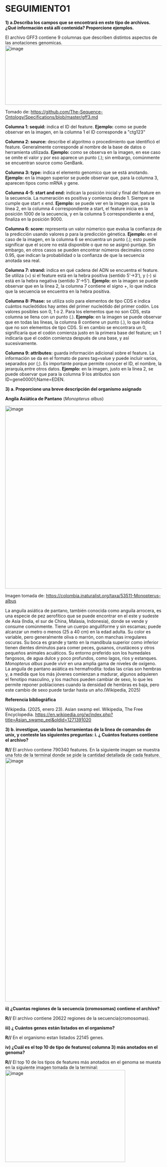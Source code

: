 # SEGUIMIENTO1

**1) a.Describa los campos que se encontrará en este tipo de archivos. ¿Qué información está allí contenida? Proporcione ejemplos.**

El archivo GFF3 contiene 9 columnas que describen distintos aspectos de las anotaciones genomicas.
<img width="910" height="191" alt="image" src="https://github.com/user-attachments/assets/b6ff13f4-15e8-4361-9ffa-d5261161e523" />

Tomado de: https://github.com/The-Sequence-Ontology/Specifications/blob/master/gff3.md


   **Columna 1: sequid:** indica el ID del feature.
   **Ejemplo:** como se puede observar en la imagen, en la columna 1 el ID corresponde a "ctg123"
   
   **Columna 2: source:** describe el algoritmo o procedimiento que identificó el feature. Generalmente corresponde al nombre de la base de datos o herramienta utilizada.
   **Ejemplo:**  como se observa en la imagen, en ese caso se omite el valor y por eso aparece un punto (.); sin embargo, comúnmente se encuentran source como GenBank.
   
   **Columna 3: type:** indica el elemento genomico que se está anotando. 
   **Ejemplo:** en la imagen superior se puede observar que, para la columna 3, aparecen tipos como mRNA y gene.
   
  **Columna 4-5: start and end:** indican la posición inicial y final del feature en la secuencia. La numeración es positiva y comienza desde 1. Siempre se cumple que start ≤ end.
  **Ejemplo:** se puede ver en la imagen que, para la línea 2, en la columna 4 correspondiente a start, el feature inicia en la posición 1000 de la secuencia, y en la columna 5 correspondiente a end, finaliza en     la posición 9000.
  
   **Columna 6: score:** representa un valor númerico que evalua la confianza de la predicción usando valores p para la predicción génetica.
   **Ejemplo:** en el caso de la imagen, en la columna 6 se encuentra un punto (.); esto puede significar que el score no está disponible o que no se asignó puntaje. Sin embargo, en otros casos se pueden             encontrar números decimales como 0.95, que indican la probabilidad o la confianza de que la secuencia anotada sea real.
   
   **Columna 7: strand:** indica en qué cadena del ADN se encuentra el feature. Se utiliza (+) si el feature está en la hebra positiva (sentido 5'→3'), y (-) si está en la hebra negativa (sentido 3'→5').
   **Ejemplo:** en la imagen se puede observar que en la línea 2, la columna 7 contiene el signo +, lo que indica que la secuencia se encuentra en la hebra positiva.
   
   **Columna 8: Phase:** se utiliza solo para elementos de tipo CDS e indica cuántos nucleótidos hay antes del primer nucleótido del primer codón. Los valores posibles son 0, 1 o 2. Para los elementos que no son     CDS, esta columna se llena con un punto (.).
   **Ejemplo:** en la imagen se puede observar que en todas las líneas, la columna 8 contiene un punto (.), lo que indica que no son elementos de tipo CDS. Si en cambio se encontrara un 0, significaría que el         codón comienza justo en la primera base del feature; un 1 indicaría que el codón comienza después de una base, y así sucesivamente.
   
   **Columna 9: attributes:** guarda información adicional sobre el feature. La información se da en el formato de pares tag=value  y puede incluir varios, separados por (;). Es importante porque permite conocer     el ID, el nombre, la jerarquía,entre otros datos.
   **Ejemplo:** en la imagen, justo en la línea 2, se puede observar que para la columna 9 los atributos son ID=gene00001;Name=EDEN.
   
   **3) a. Proporcione una breve descripción del organismo asignado**

   **Angila Asiática de Pantano** (*Monopterus albus*)
   
   <img width="1047" height="588" alt="image" src="https://github.com/user-attachments/assets/45b8e8ab-2630-426a-bcde-0ca23d33e61a" />

   Imagen tomada de: https://colombia.inaturalist.org/taxa/53511-Monopterus-albus
   
La anguila asiática de pantano, también conocida como anguila arrocera, es una especie de pez aerofítico que se puede encontrar en el este y sudeste de Asia (India, el sur de China, Malasia, Indonesia), donde se vende y consume comúnmente. Tiene un cuerpo anguiliforme y sin escamas; puede alcanzar un metro o menos (25 a 40 cm) en la edad adulta. Su color es variable, pero generalmente oliva o marrón, con manchas irregulares oscuras. Su boca es grande y tanto en la mandíbula superior como inferior tienen dientes diminutos para comer peces, gusanos, crustáceos y otros pequeños animales acuáticos. Su entorno preferido son los humedales fangosos, de agua dulce y poco profundos, como lagos, ríos y estanques. *Monopterus albus* puede vivir en una amplia gama de niveles de oxígeno. La anguila de pantano asiática es hermafrodita: todas las crías son hembras y, a medida que los más jóvenes comienzan a madurar, algunos adquieren el fenotipo masculino, y los machos pueden cambiar de sexo, lo que les permite reponer poblaciones cuando la densidad de hembras es baja, pero este cambio de sexo puede tardar hasta un año.(Wikipedia, 2025)

**Referencia bibliográfica**

Wikipedia. (2025, enero 23). Asian swamp eel. Wikipedia, The Free Encyclopedia. https://en.wikipedia.org/w/index.php?title=Asian_swamp_eel&oldid=1271391020

**3) b. investigue, usando las herramientas de la linea de comandos de unix, y conteste las siguientes preguntas:**
**i. ¿ Cuántos features contiene el archivo?**

**R//** El archivo contiene 790340 features. En la siguiente imagen se muestra una foto de la terminal donde se pide la cantidad detallada de cada feature.
<img width="1376" height="784" alt="image" src="https://github.com/user-attachments/assets/726d7fb2-41dc-4894-baa0-61683102a24b" />

**ii) ¿Cuantas regiones de la secuencia (cromosomas) contiene el archivo?**

**R//** El archivo contiene 20622 regiones de la secuencia(cromosomas).

**iii) ¿ Cuántos genes están listados en el organismo?**

**R//** En el organismo estan listados 22145 genes.

**iv) ¿Cuál es el top 10 de tipo de features( columna 3) más anotados en el genoma?**

**R//** El top 10 de los tipos de features más anotados en el genoma se muesta en la siguiente imagen tomada de la terminal:
<img width="386" height="296" alt="image" src="https://github.com/user-attachments/assets/36b2b25b-2076-477a-95ca-0d37048dcc1d" />










   
